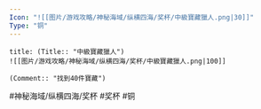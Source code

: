 ```yaml
---
Icon: "![[图片/游戏攻略/神秘海域/纵横四海/奖杯/中級寶藏獵人.png|30]]"
Type: "铜"
---
```

```ad-common-bronze-trophy
title: (Title:: "中級寶藏獵人")
![[图片/游戏攻略/神秘海域/纵横四海/奖杯/中級寶藏獵人.png|100]]

(Comment:: "找到40件寶藏")
```

#神秘海域/纵横四海/奖杯 #奖杯 #铜
